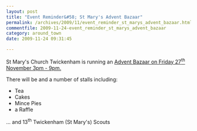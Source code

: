 ```yaml
---
layout: post
title: "Event Reminder&#58; St Mary's Advent Bazaar"
permalink: /archives/2009/11/event_reminder_st_marys_advent_bazaar.html
commentfile: 2009-11-24-event_reminder_st_marys_advent_bazaar
category: around_town
date: 2009-11-24 09:31:45

---
```


St Mary's Church Twickenham is running an [Advent Bazaar on Friday 27<sup>th</sup> November 3pm - 9pm.](/event/fair/200705142322)

There will be and a number of stalls including:

-   Tea
-   Cakes
-   Mince Pies
-   a Raffle

... and 13<sup>th</sup> Twickenham (St Mary's) Scouts
